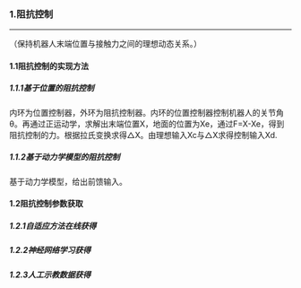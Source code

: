 ### 1.阻抗控制
****
（保持机器人末端位置与接触力之间的理想动态关系。）
#### 1.1阻抗控制的实现方法
##### 1.1.1基于位置的阻抗控制
  内环为位置控制器，外环为阻抗控制器。内环的位置控制器控制机器人的关节角θ。再通过正运动学，求解出末端位置X，地面的位置为Xe，通过F=X-Xe，得到阻抗控制的力。根据拉氏变换求得△X。由理想输入Xc与△X求得控制输入Xd.
##### 1.1.2基于动力学模型的阻抗控制
基于动力学模型，给出前馈输入。
#### 1.2阻抗控制参数获取
##### 1.2.1自适应方法在线获得
##### 1.2.2神经网络学习获得
##### 1.2.3人工示教数据获得
